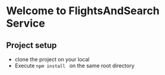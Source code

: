# Welcome to FlightsAndSearch Service

## Project setup
- clone the project on your local
- Execute `npm install ` on the same root directory
```

```